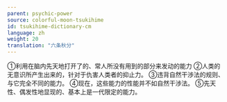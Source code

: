 ```yaml
---
parent: psychic-power
source: colorful-moon-tsukihime
id: tsukihime-dictionary-cm
language: zh
weight: 20
translation: "六条秋分"
---
```


①利用在脑内先天地打开了的、常人所没有用到的部分来发动的能力
②人类的无意识所产生出来的，针对于仇害人类者的抑止力。
③违背自然干渉法的规则、与它完全不同的能力。
④现在，这些能力的性能并不如自然干渉法。
⑤先天性、偶发性地显现的、基本上是一代限定的能力。
